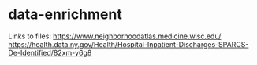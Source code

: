 # data-enrichment

Links to files: https://www.neighborhoodatlas.medicine.wisc.edu/
https://health.data.ny.gov/Health/Hospital-Inpatient-Discharges-SPARCS-De-Identified/82xm-y6g8 

